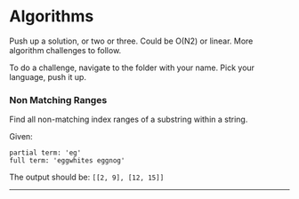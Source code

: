 # Algorithms

 Push up a solution, or two or three. Could be O(N2) or linear. More algorithm challenges to follow.

 To do a challenge, navigate to the folder with your name. Pick your language, push it up.
 
 ###  Non Matching Ranges
  
  Find all non-matching index ranges of a substring within a string.
  
  Given:
  ```
  partial term: 'eg'
  full term: 'eggwhites eggnog'
  ```
The output should be: `[[2, 9], [12, 15]]`

________________________________________________________________________
